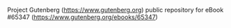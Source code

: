 Project Gutenberg (https://www.gutenberg.org) public repository for
eBook #65347 (https://www.gutenberg.org/ebooks/65347)
